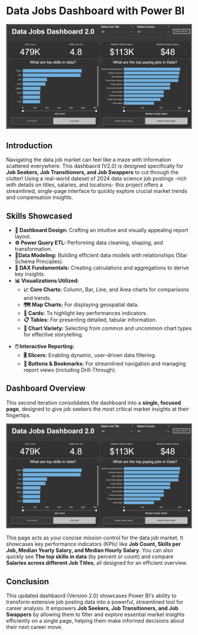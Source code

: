 # Data Jobs Dashboard with Power BI

![Dashboard Page 1](/images/Project2_Page1.png)

## Introduction

Navigating the data job market can feel like a maze with information scattered everywhere. This dashbaord (V2.0) is designed specifically for **Job Seekers, Job Transitioners, and Job Swappers** to cut through the clutter! Using a real-world dateset of 2024 data science job postings -rich with details on titles, salaries, and locations- this project offers a streamlined, single-page interface to quickly explore crucial market trends and compensation insights.

## Skills Showcased

* **🎨 Dashboard Design:** Crafting an intuitive and visually appealing report layout. 
* **⚙️ Power Query ETL:** Performing data cleaning, shaping, and transformation.
* **🔗Data Modeling:** Building efficient data models with relationships (Star Schema Principles).
* **🧮 DAX Fundamentals:** Creating calculations and aggregations to derive key insights.
* **📊 Visualizations Utilized:** 
    * **📈 Core Charts:** Column, Bar, Line, and Area charts for comparisons and trends.
    * **🗺️ Map Charts:** For displaying geospatial data.
    * **🔢 Cards:** To highlight key performances indicators.
    * **📋 Tables:** For presenting detailed, tabular information.
    * **🎨 Chart Variety:** Selecting from common and uncommon chart types for effective storytelling.
- **🖱️ Interactive Reporting:**
    - **🎚️ Slicers:** Enabling dynamic, user-driven data filtering.
    - **🔘 Buttons & Bookmarks:** For streamlined navigation and managing report views (including Drill-Through).

## Dashboard Overview 

This second iteration consolidates the dashboard into a **single, focused page**, designed to give job seekers the most critical market insights at their fingertips.

![Dashboard Page 1](/images/Project2_Page1.png)

This page acts as your concise mission control for the data job market. It showcases key performance indicators (KPIs) like **Job Count, Skills per Job, Median Yearly Salary, and Median Hourly Salary**. You can also quickly see **The top skills in data** (by percent or count) and compare **Salaries across different Job Titles**, all designed for an efficient overview.

## Conclusion

This updated dashbaord (Version 2.0) showcases Power BI's ability to transform extensive job posting data into a powerful, streamlined tool for career analysis. It empowers **Job Seekers, Job Transitioners, and Job Swappers** by allowing them to filter and explore essential market insights efficiently on a single page, helping them make informed decisions about their next career move.